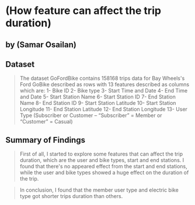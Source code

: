 # (How feature can affect the trip duration)
## by (Samar Osailan)


## Dataset

> The dataset GoFordBike contains 158168 trips data for Bay Wheels's Ford GoBike described as rows with 13 features described as columns which are: 1- Bike ID 2- Bike type 3- Start Time and Date 4- End Time and Date 5- Start Station Name 6- Start Station ID 7- End Station Name 8- End Station ID 9- Start Station Latitude 10- Start Station Longitude 11- End Station Latitude 12- End Station Longitude 13- User Type (Subscriber or Customer – “Subscriber” = Member or “Customer” = Casual)


## Summary of Findings

> First of all, I started to explore some features that can affect the trip duration, which are the user and bike types, start and end stations. I found that there's no appeared effect from the start and end stations, while the user and bike types showed a huge effect on the duration of the trip.

> In conclusion, I found that the member user type and electric bike type got shorter trips duration than others.
